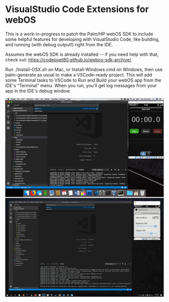 # VisualStudio Code Extensions for webOS

This is a work-in-progress to patch the Palm/HP webOS SDK to include some helpful features for developing with VisualStudio Code, like building, and running (with debug output!) right from the IDE.

Assumes the webOS SDK is already installed -- if you need help with that, check out: <a href="https://codepoet80.github.io/webos-sdk-archive/">https://codepoet80.github.io/webos-sdk-archive/</a>. 

Run ./Install-OSX.sh on Mac, or Install-Windows.cmd on Windows, then use palm-generate as usual to make a VSCode-ready project.
This will add some Terminal tasks to VSCode to Run and Build your webOS app from the IDE's "Terminal" menu. When you run, you'll get log messages from your app in the IDE's debug window.

<img src="https://raw.githubusercontent.com/codepoet80/webos-vscode-extensions/master/screenshots/WebOS-VSCode-Mac.png" width="512">

<img src="https://raw.githubusercontent.com/codepoet80/webos-vscode-extensions/master/screenshots/WebOS-VSCode-Windows.png" width="512">
